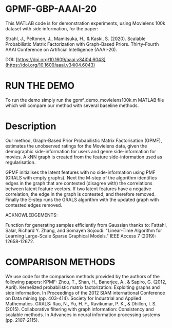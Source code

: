 # GPMF-GBP-AAAI-20
This MATLAB code is for demonstration experiments, using Movielens 100k dataset with side information, for the paper:

Strahl, J., Peltonen, J., Mamitsuka, H., & Kaski, S. (2020). Scalable Probabilistic Matrix Factorization with Graph-Based Priors. Thirty-Fourth AAAI Conference on Artificial Intelligence (AAAI-20).

DOI: [https://doi.org/10.1609/aaai.v34i04.6043](https://doi.org/10.1609/aaai.v34i04.6043)

# RUN THE DEMO

To run the demo simply run the gpmf_demo_movielens100k.m MATLAB file which will compare our method with several baseline methods.

# Description
Our method, Graph-Based Prior Probabilistic Matrix Factorisation (GPMF), estimates the unobserved ratings for the Movielens data, given the demographic side-information for users and genre side-information for movies.  A kNN graph is created from the feature side-information used as regularisation.  

GPMF initialises the latent features with no side-information using PMF (GRALS with empty graphs).  Next the M-step of the algorithm identifies edges in the graph that are contested (disagree with) the correlations between latent feature vectors. If two latent features have a negative correlation, the edge in the graph is contested, and therefore removed.  Finally the E-step runs the GRALS algorithm with the updated graph with contested edges removed.

ACKNOWLEDGEMENTS:

Function for generating samples efficiently from Gaussian thanks to:
Fattahi, Salar, Richard Y. Zhang, and Somayeh Sojoudi. "Linear-Time Algorithm for Learning Large-Scale Sparse Graphical Models." IEEE Access 7 (2019): 12658-12672.

# COMPARISON METHODS

We use code for the comparison methods provided by the authors of the following papers:
KPMF: 
Zhou, T., Shan, H., Banerjee, A., & Sapiro, G. (2012, April). Kernelized probabilistic matrix factorization: Exploiting graphs and side information. In Proceedings of the 2012 SIAM international Conference on Data mining (pp. 403-414). Society for Industrial and Applied Mathematics.
GRALS:
Rao, N., Yu, H. F., Ravikumar, P. K., & Dhillon, I. S. (2015). Collaborative filtering with graph information: Consistency and scalable methods. In Advances in neural information processing systems (pp. 2107-2115).

